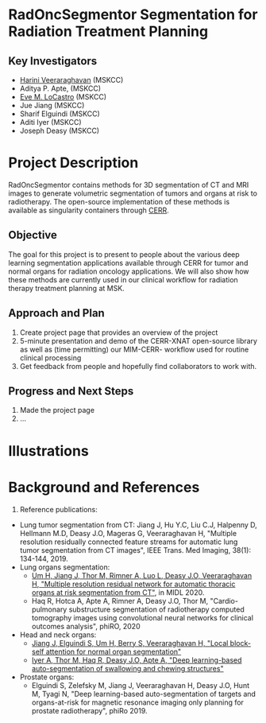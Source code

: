 # RadOncSegmentor Segmentation for Radiation Treatment Planning

## Key Investigators
- [Harini Veeraraghavan](https://github.com/harveerar) (MSKCC)
- Aditya P. Apte, (MSKCC)
- [Eve M. LoCastro](https://github.com/locastre) (MSKCC)
- Jue Jiang (MSKCC)
- Sharif Elguindi (MSKCC)
- Aditi Iyer (MSKCC)
- Joseph Deasy (MSKCC)

# Project Description

RadOncSegmentor contains methods for 3D segmentation of CT and MRI images to generate volumetric segmentation of tumors and organs at risk to radiotherapy. The open-source implementation of these methods is available as singularity containers through [CERR](https://github.com/cerr/CERR/wiki/Auto-Segmentation-models). 

## Objective
The goal for this project is to present to people about the various deep learning segmentation applications available through CERR for tumor and normal organs for radiation oncology applications. We will also show how these methods are currently used in our clinical workflow for radiation therapy treatment planning at MSK.

## Approach and Plan

1. Create project page that provides an overview of the project
1. 5-minute presentation and demo of the CERR-XNAT open-source library as well as (time permitting) our MIM-CERR- workflow used for routine clinical processing
1. Get feedback from people and hopefully find collaborators to work with.

## Progress and Next Steps

1. Made the project page
1. ...

# Illustrations

<!-- Add pictures and links to videos that demonstrate what has been accomplished.
![Description of picture](Example2.jpg)
![Some more images](Example2.jpg)
-->

# Background and References

1. Reference publications: 
- Lung tumor segmentation from CT: Jiang J, Hu Y.C, Liu C.J, Halpenny D, Hellmann M.D, Deasy J.O, Mageras G, Veeraraghavan H, "Multiple resolution residually connected feature streams for automatic lung tumor segmentation from CT images", IEEE Trans. Med Imaging, 38(1): 134-144, 2019. 
- Lung organs segmentation:
  - [Um H, Jiang J, Thor M, Rimner A, Luo L, Deasy J.O, Veeraraghavan H, "Multiple resolution residual network for automatic thoracic organs at risk segmentation from CT"](https://arxiv.org/abs/2005.13690), in MIDL 2020.
  - Haq R, Hotca A, Apte A, Rimner A, Deasy J.O, Thor M, "Cardio-pulmonary substructure segmentation of radiotherapy computed tomography images using convolutional neural networks for clinical outcomes analysis", phiRO, 2020
- Head and neck organs:
  - [Jiang J, Elguindi S, Um H, Berry S, Veeraraghavan H, "Local block-self attention for normal organ segmentation"](https://arxiv.org/abs/1909.05054)
  - [Iyer A, Thor M, Haq R, Deasy J.O, Apte A, "Deep learning-based auto-segmentation of swallowing and chewing structures"](https://www.biorxiv.org/content/10.1101/772178v2.full)
- Prostate organs:
  - Elguindi S, Zelefsky M, Jiang J, Veeraraghavan H, Deasy J.O, Hunt M, Tyagi N, "Deep learning-based auto-segmentation of targets and organs-at-risk for magnetic resonance imaging only planning for prostate radiotherapy", phiRo 2019.
  
